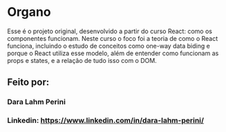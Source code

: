 # Organo

Esse é o projeto original, desenvolvido a partir do curso React: como os componentes funcionam. Neste curso o foco foi a teoria de como o React funciona, incluindo o estudo de conceitos como one-way data biding e porque o React utiliza esse modelo, além de entender como funcionam as props e states, e a relação de tudo isso com o DOM.

## Feito por:

### Dara Lahm Perini

### Linkedin: https://www.linkedin.com/in/dara-lahm-perini/
